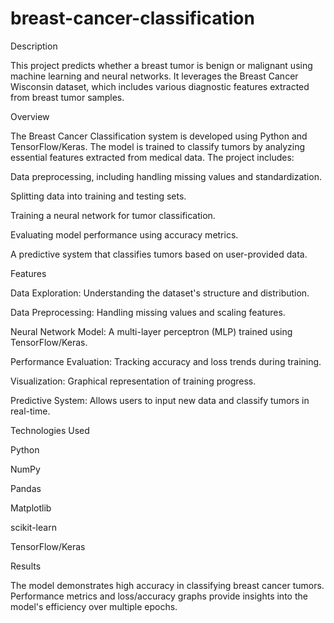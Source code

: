 # breast-cancer-classification
Description

This project predicts whether a breast tumor is benign or malignant using machine learning and neural networks. It leverages the Breast Cancer Wisconsin dataset, which includes various diagnostic features extracted from breast tumor samples.

Overview

The Breast Cancer Classification system is developed using Python and TensorFlow/Keras. The model is trained to classify tumors by analyzing essential features extracted from medical data. The project includes:

Data preprocessing, including handling missing values and standardization.

Splitting data into training and testing sets.

Training a neural network for tumor classification.

Evaluating model performance using accuracy metrics.

A predictive system that classifies tumors based on user-provided data.

Features

Data Exploration: Understanding the dataset's structure and distribution.

Data Preprocessing: Handling missing values and scaling features.

Neural Network Model: A multi-layer perceptron (MLP) trained using TensorFlow/Keras.

Performance Evaluation: Tracking accuracy and loss trends during training.

Visualization: Graphical representation of training progress.

Predictive System: Allows users to input new data and classify tumors in real-time.

Technologies Used

Python

NumPy

Pandas

Matplotlib

scikit-learn

TensorFlow/Keras

Results

The model demonstrates high accuracy in classifying breast cancer tumors. Performance metrics and loss/accuracy graphs provide insights into the model's efficiency over multiple epochs.
